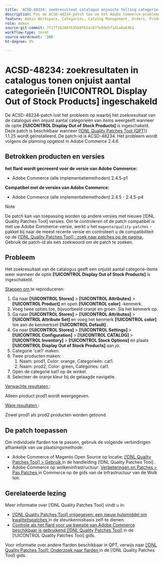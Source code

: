 ```yaml
---
title: 'ACSD-48234: zoekresultaat catalogus onjuiste telling categorie-items indien [!UICONTROL Display Out of Stock Products] ingeschakeld'
description: Pas de ACSD-48234-patch toe om het Adobe Commerce-probleem op te lossen waarbij het zoekresultaat van de catalogus een onjuist aantal categorieën van items weergeeft wanneer de optie [!UICONTROL Display Out of Stock Products] is ingeschakeld.
feature: Admin Workspace, Categories, Catalog Management, Orders, Products, Search
role: Admin
source-git-commit: 7f17f1b286f635b8f65ac877e9de5f1d1a6a6461
workflow-type: tm+mt
source-wordcount: '386'
ht-degree: 0%

---
```


# ACSD-48234: zoekresultaten in catalogus tonen onjuist aantal categorieën **[!UICONTROL Display Out of Stock Products]** ingeschakeld

De ACSD-48234-patch lost het probleem op waarbij het zoekresultaat van de catalogus een onjuist aantal categorieën van items weergeeft wanneer de optie **[!UICONTROL Display Out of Stock Products]** is ingeschakeld. Deze patch is beschikbaar wanneer [[!DNL Quality Patches Tool (QPT)] ](https://experienceleague.adobe.com/en/docs/commerce-knowledge-base/kb/announcements/commerce-announcements/magento-quality-patches-released-new-tool-to-self-serve-quality-patches) 1.1.25 wordt geïnstalleerd. De patch-id is ACSD-48234. Het probleem wordt volgens de planning opgelost in Adobe Commerce 2.4.6.


## Betrokken producten en versies

**het flard wordt gecreeerd voor de versie van Adobe Commerce:**
* Adobe Commerce (alle implementatiemethoden) 2.4.5-p1

**Compatibel met de versies van Adobe Commerce:**
* Adobe Commerce (alle implementatiemethoden) 2.4.5 - 2.4.5-p4

>[!NOTE]
>
>De patch kan van toepassing worden op andere versies met nieuwe [!DNL Quality Patches Tool] versies. Om te controleren of de patch compatibel is met uw Adobe Commerce-versie, werkt u het `magento/quality-patches` -pakket bij naar de meest recente versie en controleert u de compatibiliteit op de [[!DNL Quality Patches Tool] : zoek naar patches op de pagina ](https://experienceleague.adobe.com/tools/commerce-quality-patches/index.html) . Gebruik de patch-id als een zoekwoord om de patch te zoeken.

## Probleem

Het zoekresultaat van de catalogus geeft een onjuist aantal categorie-items weer wanneer de optie **[!UICONTROL Display Out of Stock Products]** is ingeschakeld.

<u> Stappen om </u> te reproduceren:

1. Ga naar **[!UICONTROL Stores]** > **[!UICONTROL Attributes]** > **[!UICONTROL Product]** en open **[!UICONTROL color]** -kenmerk.
1. Voeg twee opties toe, bijvoorbeeld oranje en groen. Sla het kenmerk op.
1. Ga naar **[!UICONTROL Stores]** > **[!UICONTROL Attributes]** > **[!UICONTROL Attribute Set]** en voeg het kenmerk **[!UICONTROL color]** toe aan de kenmerkset **[!UICONTROL Default]** .
1. Ga naar **[!UICONTROL Stores]** > **[!UICONTROL Settings]** > **[!UICONTROL Configuration]** > **[!UICONTROL CATALOG]** > **[!UICONTROL Inventory]** > **[!UICONTROL Stock Options]** en plaats **[!UICONTROL Display Out of Stock Products]** aan _ja_.
1. Categorie &#39;cat1&#39; maken.
1. Twee producten maken:
   1. Naam: prod1, Color: orange, Categorieën: cat1.
   1. Naam: prod2, Color: green, Categories: cat1.
1. Open de categorie kat1 op de winkel.
1. Selecteer de oranje kleur bij de gelaagde navigatie.

<u> Verwachte resultaten </u>:

Alleen product prod1 wordt weergegeven.

<u> Ware resultaten </u>:

Zowel prod1 als prod2 producten worden getoond.

## De patch toepassen

Om individuele flarden toe te passen, gebruik de volgende verbindingen afhankelijk van uw plaatsingsmethode:

* Adobe Commerce of Magento Open Source op locatie: [[!DNL Quality Patches Tool]  > Gebruik ](https://experienceleague.adobe.com/docs/commerce-operations/tools/quality-patches-tool/usage.html) in de handleiding [!DNL Quality Patches Tool] .
* Adobe Commerce op wolkeninfrastructuur: [ Verbeteringen en Patches > Pas Patches ](https://experienceleague.adobe.com/docs/commerce-cloud-service/user-guide/develop/upgrade/apply-patches.html) in Commerce op de gids van de Infrastructuur van de Wolk toe.

## Gerelateerde lezing

Meer informatie over [!DNL Quality Patches Tool] vindt u in:

* [[!DNL Quality Patches Tool]  vrijgegeven: een nieuw hulpmiddel om kwaliteitspatches ](https://experienceleague.adobe.com/en/docs/commerce-knowledge-base/kb/announcements/commerce-announcements/magento-quality-patches-released-new-tool-to-self-serve-quality-patches) in de steunkennisbasis zelf-te dienen.
* [ Controle als het flard voor uw kwestie van Adobe Commerce beschikbaar is gebruikend  [!DNL Quality Patches Tool]](/help/tools/quality-patches-tool/patches-available-in-qpt/check-patch-for-magento-issue-with-magento-quality-patches.md) in de [!UICONTROL Quality Patches Tool] gids.


Voor informatie over andere flarden beschikbaar in QPT, verwijs naar [[!DNL Quality Patches Tool]: Onderzoek naar flarden ](https://experienceleague.adobe.com/tools/commerce-quality-patches/index.html) in de [!DNL Quality Patches Tool] gids.
